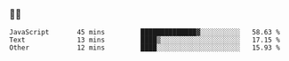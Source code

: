 ### 👨‍💻

<!--START_SECTION:waka-->

```text
JavaScript       45 mins         ██████████████▓░░░░░░░░░░   58.63 %
Text             13 mins         ████▒░░░░░░░░░░░░░░░░░░░░   17.15 %
Other            12 mins         ████░░░░░░░░░░░░░░░░░░░░░   15.93 %
```

<!--END_SECTION:waka-->

